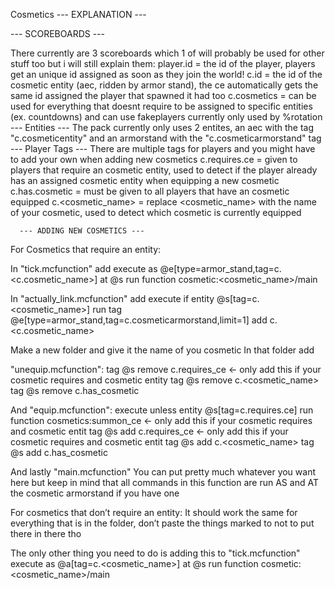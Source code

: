 <Unnamed Project> Cosmetics
      --- EXPLANATION ---
  
   --- SCOREBOARDS ---
  
 There currently are 3 scoreboards which 1 of will probably be used for other stuff too but i will still explain them:
 player.id = the id of the player, players get an unique id assigned as soon as they join the world!
 c.id = the id of the cosmetic entity (aec, ridden by armor stand), the ce automatically gets the same id assigned the player that spawned it   had too
 c.cosmetics = can be used for everything that doesnt require to be assigned to specific entities (ex. countdowns) and can use fakeplayers
 currently only used by %rotation
    --- Entities ---
 The pack currently only uses 2 entites, an aec with the tag "c.cosmeticentity" and an armorstand with the "c.cosmeticarmorstand" tag
    --- Player Tags ---
 There are multiple tags for players and you might have to add your own when adding new cosmetics
 c.requires.ce = given to players that require an cosmetic entity, used to detect if the player already has an assigned cosmetic entity when    equipping a new cosmetic
 c.has.cosmetic = must be given to all players that have an cosmetic equipped
 c.<cosmetic_name> = replace <cosmetic_name> with the name of your cosmetic, used to detect which cosmetic is currently equipped



      --- ADDING NEW COSMETICS ---
  
For Cosmetics that require an entity:
  
In "tick.mcfunction" add 
execute as @e[type=armor_stand,tag=c.<c.cosmetic_name>] at @s run function cosmetic:<cosmetic_name>/main
  
In "actually_link.mcfunction" add 
  execute if entity @s[tag=c.<cosmetic_name>] run tag @e[type=armor_stand,tag=c.cosmeticarmorstand,limit=1] add c.<c.cosmetic_name>

Make a new folder and give it the name of you cosmetic
In that folder add
  
"unequip.mcfunction":
  tag @s remove c.requires_ce <- only add this if your cosmetic requires and cosmetic entity
  tag @s remove c.<cosmetic_name>
  tag @s remove c.has_cosmetic

And "equip.mcfunction":
  execute unless entity @s[tag=c.requires.ce] run function cosmetics:summon_ce <- only add this if your cosmetic requires and cosmetic entit
  tag @s add c.requires_ce <- only add this if your cosmetic requires and cosmetic entit
  tag @s add c.<cosmetic_name>
  tag @s add c.has_cosmetic

And lastly "main.mcfunction"
You can put pretty much whatever you want here but keep in mind that all commands in this function are run AS and AT the cosmetic armorstand if you have one
  
  
  
For cosmetics that don’t require an entity:
It should work the same for everything that is in the folder, don’t paste the things marked to not to put there in there tho

The only other thing you need to do is adding this to "tick.mcfunction"
execute as @a[tag=c.<cosmetic_name>] at @s run function cosmetic:<cosmetic_name>/main
